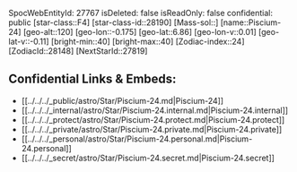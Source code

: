 ﻿---
location: [6.86,0.175,120]
type: Star
tags:
- astro/Star

---
SpocWebEntityId: 27767
isDeleted: false
isReadOnly: false
confidential: public
[star-class::F4]
[star-class-id::28190]
[Mass-sol::]
[name::Piscium-24]
[geo-alt::120]
[geo-lon::-0.175]
[geo-lat::6.86]
[geo-lon-v::0.01]
[geo-lat-v::-0.11]
[bright-min::40]
[bright-max::40]
[Zodiac-index::24]
[ZodiacId::28148]
[NextStarId::27819]



## Confidential Links & Embeds: 
- [[../../../_public/astro/Star/Piscium-24.md|Piscium-24]] 
- [[../../../_internal/astro/Star/Piscium-24.internal.md|Piscium-24.internal]] 
- [[../../../_protect/astro/Star/Piscium-24.protect.md|Piscium-24.protect]] 
- [[../../../_private/astro/Star/Piscium-24.private.md|Piscium-24.private]] 
- [[../../../_personal/astro/Star/Piscium-24.personal.md|Piscium-24.personal]] 
- [[../../../_secret/astro/Star/Piscium-24.secret.md|Piscium-24.secret]] 
